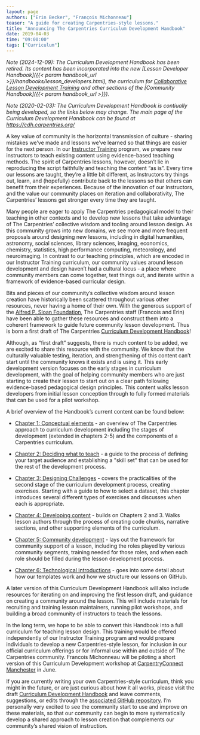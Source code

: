 ```yaml
---
layout: page
authors: ["Erin Becker", "François Michonneau"]
teaser: "A guide for creating Carpentries-style lessons."
title: "Announcing The Carpentries Curriculum Development Handbook"
date: 2019-04-03
time: "09:00:00"
tags: ["Curriculum"]
---
```


*Note (2024-12-09): The Curriculum Development Handbook has been retired. Its content has been incorporated into the new [Lesson Developer Handbook]({{< param handbook_url >}}/handbooks/lesson_developers.html), the curriculum for [Collaborative Lesson Development Training](https://carpentries.github.io/lesson-development-training/) and other sections of the [Community Handbook]({{< param handbook_url >}}).*

*Note (2020-02-03): The Curriculum Development Handbook is contiually being developed, so the links below may change. The main page of the Curriculum Development Handbook can be found at https://cdh.carpentries.org/*

A key value of community is the horizontal transmission of culture - sharing mistakes we’ve made and lessons we’ve learned so that things are easier for the next person. In our [Instructor Training](https://carpentries.github.io/instructor-training/) program, we prepare new instructors to teach existing content using evidence-based teaching methods. The spirit of Carpentries lessons, however, doesn’t lie in reproducing the script faithfully and teaching the content “as is”. Every time our lessons are taught, they’re a little bit different, as Instructors try things out, learn, and (hopefully) contribute back to the lessons so that others can benefit from their experiences. Because of the innovation of our Instructors, and the value our community places on iteration and collaborativity, The Carpentries’ lessons get stronger every time they are taught. 

Many people are eager to apply The Carpentries pedagogical model to their teaching in other contexts and to develop new lessons that take advantage of The Carpentries’ collective wisdom and tooling around lesson design. As this community grows into new domains, we see more and more frequent proposals around designing new lessons, including in digital humanities, astronomy, social sciences, library sciences, imaging, economics, chemistry, statistics, high performance computing, meteorology, and neuroimaging. In contrast to our teaching principles, which are encoded in our Instructor Training curriculum, our community values around lesson development and design haven’t had a cultural locus - a place where community members can come together, test things out, and iterate within a framework of evidence-based curricular design. 

Bits and pieces of our community’s collective wisdom around lesson creation have historically been scattered throughout various other resources, never having a home of their own. With the generous support of the [Alfred P. Sloan Foundation](https://sloan.org/), The Carpentries staff (Francois and Erin) have been able to gather these resources and construct them into a coherent framework to guide future community lesson development. Thus is born a first draft of The Carpentries [Curriculum Development Handbook](https://cdh.carpentries.org/)!

Although, as “first draft” suggests, there is much content to be added, we are excited to share this resource with the community. We know that the culturally valuable testing, iteration, and strengthening of this content can’t start until the community knows it exists and is using it. This early development version focuses on the early stages in curriculum development, with the goal of helping community members who are just starting to create their lesson to start out on a clear path following evidence-based pedagogical design principles. This content walks lesson developers from initial lesson conception through to fully formed materials that can be used for a pilot workshop. 

A brief overview of the Handbook’s current content can be found below:  

- [Chapter 1: Conceptual elements](https://cdh.carpentries.org/conceptual-elements.html) - an overview of The Carpentries approach to curriculum development including the stages of development (extended in chapters 2-5) and the components of a Carpentries curriculum.   

- [Chapter 2: Deciding what to teach](https://cdh.carpentries.org/deciding-what-to-teach.html) - a guide to the process of defining your target audience and establishing a "skill set" that can be used for the rest of the development process.  

- [Chapter 3: Designing Challenges](https://cdh.carpentries.org/designing-challenges.html) - covers the practicalities of the second stage of the curriculum development process, creating exercises. Starting with a guide to how to select a dataset, this chapter introduces several different types of exercises and discusses when each is appropriate. 

- [Chapter 4: Developing content](https://cdh.carpentries.org/developing-content.html) - builds on Chapters 2 and 3. Walks lesson authors through the process of creating code chunks, narrative sections, and other supporting elements of the curriculum.

- [Chapter 5: Community development](https://cdh.carpentries.org/community-development.html) - lays out the framework for community support of a lesson, including the roles played by various community segments, training needed for those roles, and when each role should be filled during the lesson development process.

- [Chapter 6: Technological introductions](https://cdh.carpentries.org/technological-introductions.html) - goes into some detail about how our templates work and how we structure our lessons on GitHub. 

A later version of this Curriculum Development Handbook will also include resources for iterating on and improving the first lesson draft, and guidance on creating a community around the lesson. This will include materials for recruiting and training lesson maintainers, running pilot workshops, and building a broad community of instructors to teach the lessons. 

In the long term, we hope to be able to convert this Handbook into a full curriculum for teaching lesson design. This training would be offered independently of our Instructor Training program and would prepare individuals to develop a new Carpentries-style lesson, for inclusion in our official curriculum offerings or for informal use within and outside of The Carpentries community. Francois Michonneau will be piloting a short version of this Curriculum Development workshop at [CarpentryConnect Manchester](https://software.ac.uk/ccmcr19) in June.  

If you are currently writing your own Carpentries-style curriculum, think you might in the future, or are just curious about how it all works, please visit the draft [Curriculum Development Handbook](https://cdh.carpentries.org) and leave comments, suggestions, or edits through the [associated GitHub repository](https://github.com/carpentries/curriculum-development). I’m personally very excited to see the community start to use and improve on these materials, so that our community can begin to more systematically develop a shared approach to lesson creation that complements our community’s shared vision of instruction.

